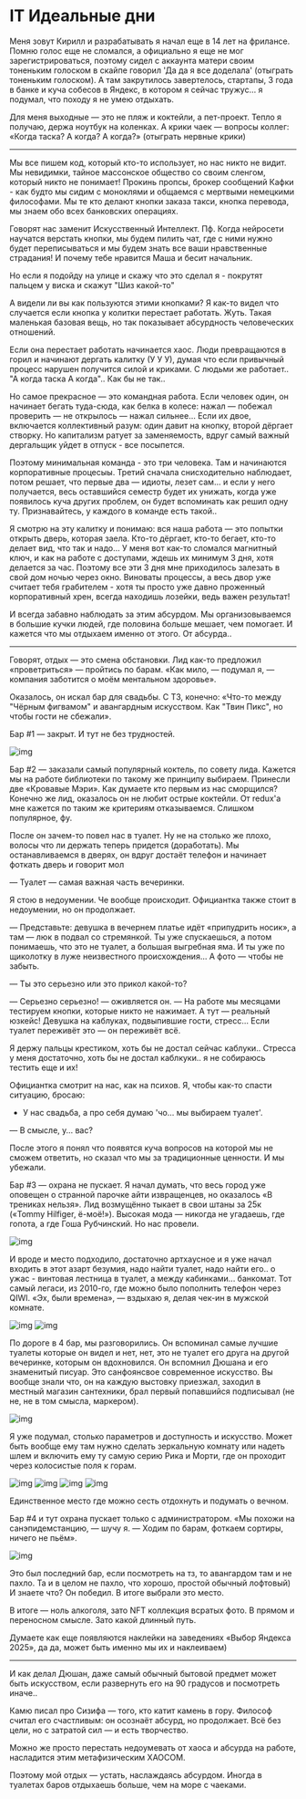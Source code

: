 # IT Идеальные дни

Меня зовут Кирилл и разрабатывать я начал еще в 14 лет на фрилансе. Помню голос еще не сломался, а официально я еще не мог зарегистрироваться, поэтому сидел с аккаунта матери своим тоненьким голоском в скайпе говорил 'Да да я все доделала' (отыграть тоненьким голоском). А там закрутилось завертелось, стартапы, 3 года в банке и куча собесов в Яндекс, в котором я сейчас тружус... я подумал, что походу я не умею отдыхать.

Для меня выходные — это не пляж и коктейли, а пет-проект. Тепло я получаю, держа ноутбук на коленках. А крики чаек — вопросы коллег: «Когда таска? А когда? А когда?» (отыграть нервные крики)

----

Мы все пишем код, который кто-то использует, но нас никто не видит. Мы невидимки, тайное массонское общество со своим сленгом, который никто не понимает! Прокинь пропсы, брокер сообщений Кафки - как будто мы сидим с моноклями и общаемся с мертвыми немецкими философами. Мы те кто делают кнопки заказа такси, кнопка перевода, мы знаем обо всех банковских операциях. 

Говорят нас заменит Искусственный Интеллект. Пф. Когда нейросети научатся верстать кнопки, мы будем пилить чат, где с ними нужно будет переписываться и мы будем знать все ваши нравственные страдания! И почему тебе нравится Маша и бесит начальник. 

Но если я подойду на улице и скажу что это сделал я - покрутят пальцем у виска и скажут "Шиз какой-то"

А видели ли вы как пользуются этими кнопками? Я как-то видел что случается если кнопка у колитки перестает работать.  Жуть. Такая маленькая базовая вещь, но так показывает абсурдность человеческих отношений. 

Если она перестает работать начинается хаос. Люди превращаются в горил и начинают дергать калитку (У У У), думая что если привычный процесс нарушен получится силой и криками. С людьми же работает.. "А когда таска А когда".. Как бы не так..

Но самое прекрасное — это командная работа. Если человек один, он начинает бегать туда-сюда, как белка в колесе: нажал — побежал проверить — не открылось — нажал сильнее… Если их двое, включается коллективный разум: один давит на кнопку, второй дёргает створку. Но капитализм ратует за заменяемость, вдруг самый важный дергальщик уйдет в отпуск - все посыпется.

Поэтому минимальная команда - это три человека. Там и начинаются корпоративные процесыы. Третий сначала снисходительно наблюдает, потом решает, что первые два — идиоты, лезет сам… и если у него получается, весь оставшийся семестр будет их унижать, когда уже появилось куча других проблем, он будет вспоминать как решил одну ту. Признавайтесь, у каждого в команде есть такой..

Я смотрю на эту калитку и понимаю: вся наша работа — это попытки открыть дверь, которая заела. Кто-то дёргает, кто-то бегает, кто-то делает вид, что так и надо… У меня вот как-то сломался магнитный ключ, и как на работе с доступами, ждешь их минимум 3 дня, хотя делается за час. Поэтому все эти 3 дня мне приходилось залезать в свой дом ночью через окно. Виноваты процессы, а весь двор уже считает тебя грабителем - хотя ты просто уже давно проженный корпоративный хрен, всегда находишь лозейки, ведь важен результат!

И всегда забавно наблюдать за этим абсурдом. Мы организовываемся в большие кучки людей, где половина больше мешает, чем помогает. И кажется что мы отдыхаем именно от этого. От абсурда..

----

Говорят, отдых — это смена обстановки. Лид как-то предложил «проветриться» — пройтись по барам. «Как мило, — подумал я, — компания заботится о моём ментальном здоровье».

Оказалось, он искал бар для свадьбы. С ТЗ, конечно: «Что-то между "Чёрным фигвамом" и авангардным искусством. Как "Твин Пикс", но чтобы гости не сбежали».

Бар #1 — закрыт. И тут не без трудностей.

![img](1.png)

Бар #2 — заказали самый популярный коктель, по совету лида. Кажется мы на работе библиотеки по такому же принципу выбираем. Принесли две «Кровавые Мэри». Как думаете кто первым из нас сморщился? Конечно же лид, оказалось он не любит острые коктейли. От redux'а мне кажется по таким же критериям отказываемся. Слишком популярное, фу.

После он зачем-то повел нас в туалет. Ну не на столько же плохо, волосы что ли держать теперь придется (доработать). Мы останавливаемся в дверях, он вдруг достаёт телефон и начинает фоткать дверь и говорит мол

— Туалет — самая важная часть вечеринки.

Я стою в недоумении. Че вообще происходит. Официантка также стоит в недоумении, но он продолжает.

— Представьте: девушка в вечернем платье идёт «припудрить носик», а там — люк в подвал со стремянкой. Ты уже спускаешься, а потом понимаешь, что это не туалет, а большая выгребная яма. И ты уже по щиколотку в луже неизвестного происхождения… А фото — чтобы не забыть.

— Ты это серьезно или это прикол какой-то?

— Серьезно серьезно! — оживляется он. — На работе мы месяцами тестируем кнопки, которые никто не нажимает. А тут — реальный юзкейс! Девушка на каблуках, подвыпившие гости, стресс… Если туалет переживёт это — он переживёт всё. 

Я держу пальцы крестиком, хоть бы не достал сейчас каблуки.. Стресса у меня достаточно, хоть бы не достал каблкуки.. я не собираюсь тестить еще и их!

Официантка смотрит на нас, как на психов. Я, чтобы как-то спасти ситуацию, бросаю:

- У нас свадьба, а про себя думаю 'чо... мы выбираем туалет'.

— В смысле, у… вас?

После этого я понял что появятся куча вопросов на которой мы не сможем ответить, но сказал что мы за традиционные ценности. И мы убежали.


Бар #3 — охрана не пускает. Я начал думать, что весь город уже оповещен о странной парочке айти извращенцев, но оказалось «В трениках нельзя». Лид возмущённо тыкает в свои штаны за 25к («Tommy Hilfiger, ё-моё!»). Высокая мода — никогда не угадаешь, где гопота, а где Гоша Рубчинский. Но нас провели.

![img](lid.JPG)

И вроде и место подходило, достаточно артхаусное и я уже начал входить в этот азарт безумия, надо найти туалет, надо найти его.. о ужас - винтовая лестница в туалет, а между кабинками... банкомат. Тот самый легаси, из 2010-го, где можно было пополнить телефон через QIWI. «Эх, были времена», — вздыхаю я, делая чек-ин в мужской комнате.

![img](3.png)
![img](4.png)

По дороге в 4 бар, мы разговорились. Он вспоминал самые лучшие туалеты которые он видел и нет, нет, это не туалет его друга на другой вечеринке, которым он вдохновился. Он вспомнил Дюшана и его знаменитый писуар. Это санфоянсвое современное искусство. Вы вообще знали что, он на каждую выстовку приезжал, заходил в местный магазин сантехники, брал первый попавшийся подписывал (не не, не в том смысла, маркером).

![img](dushan.png)

Я уже подумал, столько параметров и доступность и искусство. Может быть вообще ему там нужно сделать зеркальную комнату или надеть шлем и включить ему ту самую серию Рика и Морти, где он проходит через колосистые поля к горам.

![img](rick0.png)
![img](rick1.png)
![img](rick2.png)
![img](rick3.png)

Единственное место где можно сесть отдохнуть и подумать о вечном.

Бар #4 и тут охрана пускает только с администратором. «Мы похожи на санэпидемстанцию, — шучу я. — Ходим по барам, фоткаем сортиры, ничего не пьём».

![img](5.png)

Это был последний бар, если посмотреть на тз, то авангардом там и не пахло. Та и в целом не пахло, что хорошо, простой обычный лофтовый)
И знаете что? Он победил. В итоге выбрали это место.

В итоге — ноль алкоголя, зато NFT коллекция всратых фото. В прямом и переносном смысле. Зато какой длинный путь.

Думаете как еще появляются наклейки на заведениях «Выбор Яндекса 2025», да да, может быть именно мы их и наклеиваем)

----

И как делал Дюшан, даже самый обычный бытовой предмет может быть искусством, если развернуть его на 90 градусов и посмотреть иначе.. 

Камю писал про Сизифа — того, кто катит камень в гору. Философ считал его счастливым: он осознаёт абсурд, но продолжает. Всё без цели, но с затратой сил — и есть творчество.

Можно же просто перестать недоумевать от хаоса и абсурда на работе, насладится этим метафизическим ХАОСОМ.

Поэтому мой отдых — устать, наслаждаясь абсурдом. Иногда в туалетах баров отдыхаешь больше, чем на море с чаеками.
